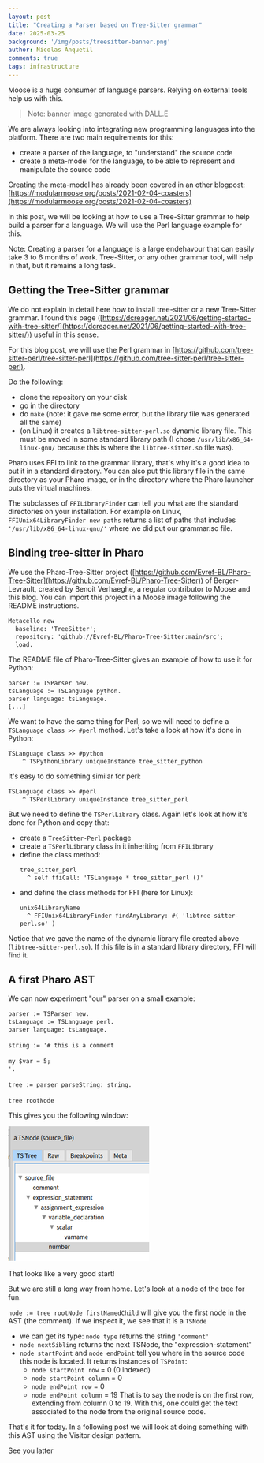 ```yaml
---
layout: post
title: "Creating a Parser based on Tree-Sitter grammar"
date: 2025-03-25
background: '/img/posts/treesitter-banner.png'
author: Nicolas Anquetil
comments: true
tags: infrastructure
---
```


Moose is a huge consumer of language parsers.
Relying on external tools help us with this.

>Note: banner image generated with DALL.E

We are always looking into integrating new programming languages into the platform.
There are two main requirements for this:

- create a parser of the language, to "understand" the source code
- create a meta-model for the language, to be able to represent and manipulate the source code

Creating the meta-model has already been covered in an other blogpost: [https://modularmoose.org/posts/2021-02-04-coasters](https://modularmoose.org/posts/2021-02-04-coasters)

In this post, we will be looking at how to use a Tree-Sitter grammar to help build a parser for a language.
We will use the Perl language example for this.

Note: Creating a parser for a language is a large endehavour that can easily take 3 to 6 months of work.
Tree-Sitter, or any other grammar tool, will help in that, but it remains a long task.

## Getting the Tree-Sitter grammar

We do not explain in detail here how to install tree-sitter or a new Tree-Sitter grammar.
I found this page ([https://dcreager.net/2021/06/getting-started-with-tree-sitter/](https://dcreager.net/2021/06/getting-started-with-tree-sitter/)) useful in this sense.

For this blog post, we will use the Perl grammar in [https://github.com/tree-sitter-perl/tree-sitter-perl](https://github.com/tree-sitter-perl/tree-sitter-perl).

Do the following:
- clone the repository on your disk
- go in the directory
- do `make` (note: it gave me some error, but the library file was generated all the same)
- (on Linux) it creates a `libtree-sitter-perl.so` dynamic library file.
  This must be moved in some standard library path (I chose `/usr/lib/x86_64-linux-gnu/` because this is where the `libtree-sitter.so` file was).
  
Pharo uses FFI to link to the grammar library, that's why it's a good idea to put it in a standard directory.
You can also put this library file in the same directory as your Pharo image, or in the directory where the Pharo launcher puts the virtual machines.

The subclasses of `FFILibraryFinder` can tell you what are the standard directories on your installation.
For example on Linux, `FFIUnix64LibraryFinder new paths` returns a list of paths that includes `'/usr/lib/x86_64-linux-gnu/'` where we did put our grammar.so file.

## Binding tree-sitter in Pharo

We use the Pharo-Tree-Sitter project ([https://github.com/Evref-BL/Pharo-Tree-Sitter](https://github.com/Evref-BL/Pharo-Tree-Sitter)) of Berger-Levrault, created by Benoit Verhaeghe, a regular contributor to Moose and this blog.
You can import this project in a Moose image following the README instructions.

```st
Metacello new
  baseline: 'TreeSitter';
  repository: 'github://Evref-BL/Pharo-Tree-Sitter:main/src';
  load.
```

The README file of Pharo-Tree-Sitter gives an example of how to use it for Python:

```st
parser := TSParser new.
tsLanguage := TSLanguage python.
parser language: tsLanguage.
[...]
```

We want to have the same thing for Perl, so we will need to define a `TSLanguage class >> #perl` method.
Let's take a look at how it's done in Python:

```st
TSLanguage class >> #python
	^ TSPythonLibrary uniqueInstance tree_sitter_python
```

It's easy to do something similar for perl:

```st
TSLanguage class >> #perl
	^ TSPerlLibrary uniqueInstance tree_sitter_perl
```

But we need to define the `TSPerlLibrary` class.
Again let's look at how it's done for Python and copy that:

- create a `TreeSitter-Perl` package
- create a `TSPerlLibrary` class in it inheriting from `FFILibrary`
- define the class method:
  ```st
  tree_sitter_perl
    ^ self ffiCall: 'TSLanguage * tree_sitter_perl ()'
  ```
- and define the class methods for FFI (here for Linux):
  ```st
  unix64LibraryName
    ^ FFIUnix64LibraryFinder findAnyLibrary: #( 'libtree-sitter-perl.so' )
  ```

Notice that we gave the name of the dynamic library file created above (`libtree-sitter-perl.so`).
If this file is in a standard library directory, FFI will find it.

## A first Pharo AST

We can now experiment "our" parser on a small example:

```st
parser := TSParser new.
tsLanguage := TSLanguage perl.
parser language: tsLanguage.

string := '# this is a comment

my $var = 5;
'.

tree := parser parseString: string.

tree rootNode
```

This gives you the following window:

!["A first Tree-Sitter AST for Perl"](/img/posts/2025-03-25-tree-sitter/first-AST.png)

That looks like a very good start!

But we are still a long way from home.
Let's look at a node of the tree for fun.

`node := tree rootNode firstNamedChild` will give you the first node in the AST (the comment).
If we inspect it, we see that it is a `TSNode`
- we can get its type: `node type` returns the string `'comment'`
- `node nextSibling` returns the next TSNode, the "expression-statement"
- `node startPoint` and `node endPoint` tell you where in the source code this node is located.
  It returns instances of `TSPoint`:
  - `node startPoint row` = 0 (0 indexed)
  - `node startPoint column` = 0
  - `node endPoint row` = 0
  - `node endPoint column` = 19
  That is to say the node is on the first row, extending from column 0 to 19.
  With this, one could get the text associated to the node from the original source code.

That's it for today.
In a following post we will look at doing something with this AST using the Visitor design pattern.
  
See you latter
